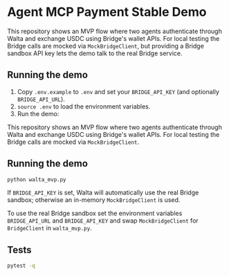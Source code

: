 # Agent MCP Payment Stable Demo


This repository shows an MVP flow where two agents authenticate through Walta and exchange USDC using Bridge's wallet APIs. For local testing the Bridge calls are mocked via `MockBridgeClient`, but providing a Bridge sandbox API key lets the demo talk to the real Bridge service.

## Running the demo

1. Copy `.env.example` to `.env` and set your `BRIDGE_API_KEY` (and optionally `BRIDGE_API_URL`).
2. `source .env` to load the environment variables.
3. Run the demo:


This repository shows an MVP flow where two agents authenticate through Walta and exchange USDC using Bridge's wallet APIs.  For local testing the Bridge calls are mocked via `MockBridgeClient`.

## Running the demo

```bash
python walta_mvp.py
```


If `BRIDGE_API_KEY` is set, Walta will automatically use the real Bridge sandbox; otherwise an in-memory `MockBridgeClient` is used.

To use the real Bridge sandbox set the environment variables `BRIDGE_API_URL` and `BRIDGE_API_KEY` and swap `MockBridgeClient` for `BridgeClient` in `walta_mvp.py`.

## Tests

```bash
pytest -q
```
